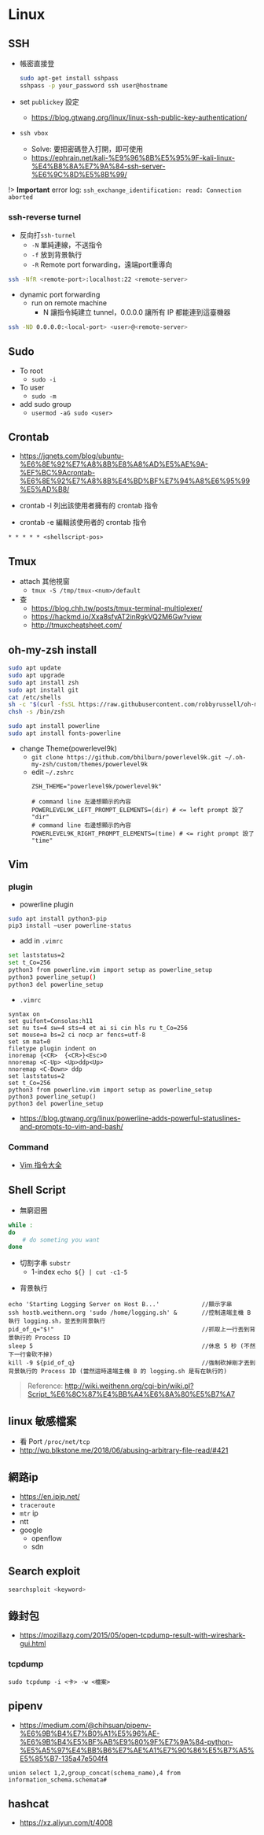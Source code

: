 # Linux

## SSH

- 帳密直接登
    ```bash
    sudo apt-get install sshpass
    sshpass -p your_password ssh user@hostname
    ```

- set `publickey` 設定
    - https://blog.gtwang.org/linux/linux-ssh-public-key-authentication/

- `ssh vbox`
    - Solve: 要把密碼登入打開，即可使用
    - https://ephrain.net/kali-%E9%96%8B%E5%95%9F-kali-linux-%E4%B8%8A%E7%9A%84-ssh-server-%E6%9C%8D%E5%8B%99/

!> **Important** error log: `ssh_exchange_identification: read: Connection aborted`

### ssh-reverse turnel

- 反向打`ssh-turnel`
    - `-N` 單純連線，不送指令
    - `-f` 放到背景執行
    - `-R` Remote port forwarding，遠端port重導向

```bash
ssh -NfR <remote-port>:localhost:22 <remote-server>
```

- dynamic port forwarding
    - run on remote machine
        - N 讓指令純建立 tunnel，0.0.0.0 讓所有 IP 都能連到這臺機器

```bash
ssh -ND 0.0.0.0:<local-port> <user>@<remote-server>
```

## Sudo

* To root
    * `sudo -i`
* To user
    * `sudo -m`
* add sudo group
    * `usermod -aG sudo <user>`

## Crontab

- https://jqnets.com/blog/ubuntu-%E6%8E%92%E7%A8%8B%E8%A8%AD%E5%AE%9A-%EF%BC%9Acrontab-%E6%8E%92%E7%A8%8B%E4%BD%BF%E7%94%A8%E6%95%99%E5%AD%B8/


- crontab -l    列出該使用者擁有的 crontab 指令
- crontab -e   編輯該使用者的 crontab 指令

```
* * * * * <shellscript-pos>
```

## Tmux
* attach 其他視窗
    * `tmux -S /tmp/tmux-<num>/default`
* 查
    * https://blog.chh.tw/posts/tmux-terminal-multiplexer/
    * https://hackmd.io/Xxa8sfyAT2inRgkVQ2M6Gw?view
    * http://tmuxcheatsheet.com/

## oh-my-zsh install

```bash
sudo apt update
sudo apt upgrade
sudo apt install zsh
sudo apt install git
cat /etc/shells
sh -c "$(curl -fsSL https://raw.githubusercontent.com/robbyrussell/oh-my-zsh/master/tools/install.sh)"
chsh -s /bin/zsh

sudo apt install powerline
sudo apt install fonts-powerline
```

* change Theme(powerlevel9k)
    * `git clone https://github.com/bhilburn/powerlevel9k.git ~/.oh-my-zsh/custom/themes/powerlevel9k`
    * edit `~/.zshrc`
        ```cmd=
        ZSH_THEME="powerlevel9k/powerlevel9k"
        ```
        ```
        # command line 左邊想顯示的內容
        POWERLEVEL9K_LEFT_PROMPT_ELEMENTS=(dir) # <= left prompt 設了 "dir"
        # command line 右邊想顯示的內容
        POWERLEVEL9K_RIGHT_PROMPT_ELEMENTS=(time) # <= right prompt 設了 "time"
        ```

## Vim

### plugin

* powerline plugin
```bash
sudo apt install python3-pip
pip3 install –user powerline-status
```
* add in `.vimrc`
```bash
set laststatus=2
set t_Co=256
python3 from powerline.vim import setup as powerline_setup
python3 powerline_setup()
python3 del powerline_setup
```


* `.vimrc`
```vim
syntax on
set guifont=Consolas:h11
set nu ts=4 sw=4 sts=4 et ai si cin hls ru t_Co=256
set mouse=a bs=2 ci nocp ar fencs=utf-8
set sm mat=0
filetype plugin indent on
inoremap {<CR>  {<CR>}<Esc>O
nnoremap <C-Up> <Up>ddp<Up>
nnoremap <C-Down> ddp
set laststatus=2
set t_Co=256
python3 from powerline.vim import setup as powerline_setup
python3 powerline_setup()
python3 del powerline_setup
```

* https://blog.gtwang.org/linux/powerline-adds-powerful-statuslines-and-prompts-to-vim-and-bash/


### Command
- [Vim 指令大全](http://www.vixual.net/blog/archives/234)

## Shell Script

* 無窮迴圈
```bash
while :
do
    # do someting you want
done
```

* 切割字串 `substr`
    - 1-index
        `echo ${} | cut -c1-5`

- 背景執行
```
echo 'Starting Logging Server on Host B...'            //顯示字串
ssh hostb.weithenn.org 'sudo /home/logging.sh' &       //控制遠端主機 B 執行 logging.sh，並丟到背景執行
pid_of_q="$!"                                          //抓取上一行丟到背景執行的 Process ID
sleep 5                                                //休息 5 秒 (不然下一行會砍不掉)
kill -9 ${pid_of_q}                                    //強制砍掉剛才丟到背景執行的 Process ID (當然這時遠端主機 B 的 logging.sh 是有在執行的)
```
> Reference: http://wiki.weithenn.org/cgi-bin/wiki.pl?Script_%E6%8C%87%E4%BB%A4%E6%8A%80%E5%B7%A7

## linux 敏感檔案

- 看 Port `/proc/net/tcp`
- http://wp.blkstone.me/2018/06/abusing-arbitrary-file-read/#421

## 網路ip

- https://en.ipip.net/
- `traceroute`
- `mtr` ip
- ntt
- google
    - openflow
    - sdn

## Search exploit

```bash
searchsploit <keyword>
```

## 錄封包

- https://mozillazg.com/2015/05/open-tcpdump-result-with-wireshark-gui.html

### tcpdump
```bash=
sudo tcpdump -i <卡> -w <檔案>
```

## pipenv

- https://medium.com/@chihsuan/pipenv-%E6%9B%B4%E7%B0%A1%E5%96%AE-%E6%9B%B4%E5%BF%AB%E9%80%9F%E7%9A%84-python-%E5%A5%97%E4%BB%B6%E7%AE%A1%E7%90%86%E5%B7%A5%E5%85%B7-135a47e504f4


```
union select 1,2,group_concat(schema_name),4 from information_schema.schemata#
```

## hashcat

* https://xz.aliyun.com/t/4008

